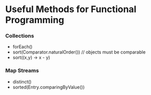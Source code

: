 # Useful Methods for Functional Programming
### Collections 
- forEach()
- sort(Comparator.naturalOrder()) // objects must be comparable 
- sort((x,y) -> x - y)

### Map Streams
- distinct()
- sorted(Entry.comparingByValue())